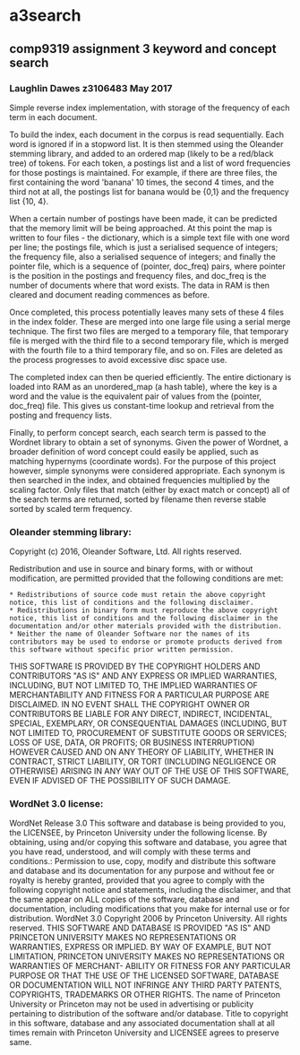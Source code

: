 # a3search
## comp9319 assignment 3 keyword and concept search  
### Laughlin Dawes z3106483 May 2017  

Simple reverse index implementation, with storage of the frequency of each
term in each document.

To build the index, each document in the corpus is read sequentially. Each word
is ignored if in a stopword list.  It is then stemmed using the Oleander
stemming library, and added to an ordered map (likely to be a red/black tree)
of tokens. For each token, a postings list and a list of word frequencies for
those postings is maintained.  For example, if there are three files, the first
containing the word 'banana' 10 times, the second 4 times, and the third not at
all, the postings list for banana would be {0,1} and the frequency list {10, 4}.

When a certain number of postings have been made, it can be predicted that the
memory limit will be being approached.  At this point the map is written to
four files - the dictionary, which is a simple text file with one word per line;
the postings file, which is just a serialised sequence of integers; the
frequency file, also a serialised sequence of integers; and finally the pointer
file, which is a sequence of (pointer, doc_freq) pairs, where pointer is the
position in the postings and frequency files, and doc_freq is the number of
documents where that word exists. The data in RAM is then cleared and
document reading commences as before.

Once completed, this process potentially leaves many sets of these 4 files in
the index folder.  These are merged into one large file using a serial merge
technique.  The first two files are merged to a temporary file, that temporary
file is merged with the third file to a second temporary file, which is merged
with the fourth file to a third temporary file, and so on.  Files are deleted
as the process progresses to avoid excessive disc space use.

The completed index can then be queried efficiently.  The entire dictionary is
loaded into RAM as an unordered_map (a hash table), where the key is a word and
the value is the equivalent pair of values from the (pointer, doc_freq) file.
This gives us constant-time lookup and retrieval from the posting and frequency 
lists.

Finally, to perform concept search, each search term is passed to the Wordnet
library to obtain a set of synonyms.  Given the power of Wordnet, a broader
definition of word concept could easily be applied, such as matching hypernyms
(coordinate words). For the purpose of this project however, simple synonyms 
were considered appropriate. Each synonym is then searched in the index, and
obtained frequencies multiplied by the scaling factor.  Only files that match
(either by exact match or concept) all of the search terms are returned, 
sorted by filename then reverse stable sorted by scaled term frequency.


### Oleander stemming library:
Copyright (c) 2016, Oleander Software, Ltd.
All rights reserved.

Redistribution and use in source and binary forms, with or without modification, are permitted provided that the following conditions are met:

    * Redistributions of source code must retain the above copyright notice, this list of conditions and the following disclaimer.
    * Redistributions in binary form must reproduce the above copyright notice, this list of conditions and the following disclaimer in the documentation and/or other materials provided with the distribution.
    * Neither the name of Oleander Software nor the names of its contributors may be used to endorse or promote products derived from this software without specific prior written permission.

THIS SOFTWARE IS PROVIDED BY THE COPYRIGHT HOLDERS AND CONTRIBUTORS "AS IS" AND ANY EXPRESS OR IMPLIED WARRANTIES, INCLUDING, BUT NOT LIMITED TO, THE IMPLIED WARRANTIES OF MERCHANTABILITY AND FITNESS FOR A PARTICULAR PURPOSE ARE DISCLAIMED. IN NO EVENT SHALL THE COPYRIGHT OWNER OR CONTRIBUTORS BE LIABLE FOR ANY DIRECT, INDIRECT, INCIDENTAL, SPECIAL, EXEMPLARY, OR CONSEQUENTIAL DAMAGES (INCLUDING, BUT NOT LIMITED TO, PROCUREMENT OF SUBSTITUTE GOODS OR SERVICES; LOSS OF USE, DATA, OR PROFITS; OR BUSINESS INTERRUPTION) HOWEVER CAUSED AND ON ANY THEORY OF LIABILITY, WHETHER IN CONTRACT, STRICT LIABILITY, OR TORT (INCLUDING NEGLIGENCE OR OTHERWISE) ARISING IN ANY WAY OUT OF THE USE OF THIS SOFTWARE, EVEN IF ADVISED OF THE POSSIBILITY OF SUCH DAMAGE.

### WordNet 3.0 license:
WordNet Release 3.0 This software and database is being provided to you, the LICENSEE, by Princeton University under the following license. By obtaining, using and/or copying this software and database, you agree that you have read, understood, and will comply with these terms and conditions.: Permission to use, copy, modify and distribute this software and database and its documentation for any purpose and without fee or royalty is hereby granted, provided that you agree to comply with the following copyright notice and statements, including the disclaimer, and that the same appear on ALL copies of the software, database and documentation, including modifications that you make for internal use or for distribution. WordNet 3.0 Copyright 2006 by Princeton University. All rights reserved. THIS SOFTWARE AND DATABASE IS PROVIDED "AS IS" AND PRINCETON UNIVERSITY MAKES NO REPRESENTATIONS OR WARRANTIES, EXPRESS OR IMPLIED. BY WAY OF EXAMPLE, BUT NOT LIMITATION, PRINCETON UNIVERSITY MAKES NO REPRESENTATIONS OR WARRANTIES OF MERCHANT- ABILITY OR FITNESS FOR ANY PARTICULAR PURPOSE OR THAT THE USE OF THE LICENSED SOFTWARE, DATABASE OR DOCUMENTATION WILL NOT INFRINGE ANY THIRD PARTY PATENTS, COPYRIGHTS, TRADEMARKS OR OTHER RIGHTS. The name of Princeton University or Princeton may not be used in advertising or publicity pertaining to distribution of the software and/or database. Title to copyright in this software, database and any associated documentation shall at all times remain with Princeton University and LICENSEE agrees to preserve same.
